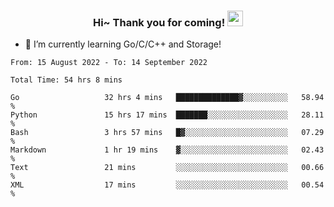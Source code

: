 <h3 align="center">
    Hi~ Thank you for coming!
    <img src="https://media.giphy.com/media/hvRJCLFzcasrR4ia7z/giphy.gif" width="25px">
</h3>

<!--
**pineapple-man/pineapple-man** is a ✨ _special_ ✨ repository because its `README.md` (this file) appears on your GitHub profile.

Here are some ideas to get you started:
- 🔭 I’m currently working on ...
- 🤔 I’m looking for help with ...
- 💬 Ask me about ...
- 📫 How to reach me: ...
- 😄 Pronouns: ...
- ⚡ Fun fact: 
- 👯 I’m looking to collaborate on kubernetes
-->
- 🌱 I’m currently learning Go/C/C++ and Storage!

<!--START_SECTION:waka-->

```text
From: 15 August 2022 - To: 14 September 2022

Total Time: 54 hrs 8 mins

Go                   32 hrs 4 mins   ██████████████▓░░░░░░░░░░   58.94 %
Python               15 hrs 17 mins  ███████░░░░░░░░░░░░░░░░░░   28.11 %
Bash                 3 hrs 57 mins   █▓░░░░░░░░░░░░░░░░░░░░░░░   07.29 %
Markdown             1 hr 19 mins    ▓░░░░░░░░░░░░░░░░░░░░░░░░   02.43 %
Text                 21 mins         ░░░░░░░░░░░░░░░░░░░░░░░░░   00.66 %
XML                  17 mins         ░░░░░░░░░░░░░░░░░░░░░░░░░   00.54 %
```

<!--END_SECTION:waka-->
